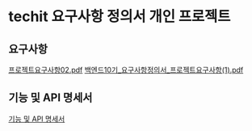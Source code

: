 # techit 요구사항 정의서 개인 프로젝트

## 요구사항
[프로젝트요구사항02.pdf](https://github.com/user-attachments/files/16124850/02.pdf)
[백엔드10기_요구사항정의서_프로젝트요구사항(1).pdf](https://github.com/user-attachments/files/16124848/10._._.1.pdf)

## 기능 및 API 명세서
[기능 및 API 명세서](https://www.notion.so/6-18-7-19-velog-1c65278f35c247a79896f8f9c9bb1d48)
